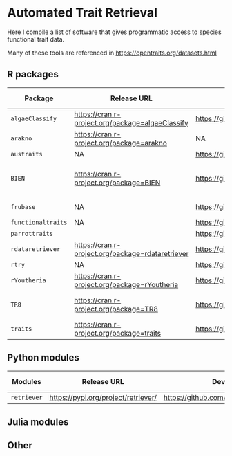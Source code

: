 # Automated Trait Retrieval

Here I compile a list of software that gives programmatic access to species functional trait data.

Many of these tools are referenced in https://opentraits.org/datasets.html

## R packages

Package           | Release URL                                       | Dev. URL                                                                                    | Taxonomic Group(s)                | Database(s)
------------------|---------------------------------------------------|---------------------------------------------------------------------------------------------|-----------------------------------|----------------------------
`algaeClassify`   | https://cran.r-project.org/package=algaeClassify  | https://github.com/vppatil/GEISHA_phytoplankton/tree/master/package%20builds/algaeClassify  | Algae                             |  
`arakno`          | https://cran.r-project.org/package=arakno         | NA                                                                                          | spiders                           | World Spider Trait database
`austraits`       | NA                                                | https://github.com/traitecoevo/austraits                                                    | plants                            | AusTraits
`BIEN`            | https://cran.r-project.org/package=BIEN           | https://github.com/bjmaitner/RBIEN                                                          | plants (vascular plants + ferns)  | BIEN (bien.nceas.ucsb.edu/)  
`frubase`         | NA                                                | https://github.com/pedroj/FRUBASE                                                           | fleshy fruits                     | FRUBASE
`functionaltraits`| NA                                                | https://github.com/conservationscience/functionaltraits                                     | many                              | many     
`parrottraits`    |                                                   | https://github.com/trashbirdecology/parrottraits                                            | parrots                           | Burgio et al. 2018 
`rdataretriever`  | https://cran.r-project.org/package=rdataretriever | https://github.com/ropensci/rdataretriever                                                  | many                              |  
`rtry`            | NA                                                | https://github.com/MPI-BGC-Functional-Biogeography/rtry                                     | plants                            | TRY  
`rYoutheria`      | https://cran.r-project.org/package=rYoutheria     | https://github.com/BiologicalRecordsCentre/rYoutheria                                       | mammals                           |  
`TR8`             | https://cran.r-project.org/package=TR8            | https://github.com/GioBo/TR8                                                                | plants (vascular plants?)         |  
`traits`          | https://cran.r-project.org/package=traits         | https://github.com/ropensci/traits                                                          | many                              |  


## Python modules

Modules           | Release URL                                       | Dev. URL                                                                                    | Taxonomic Group(s)                | Database(s)
------------------|---------------------------------------------------|---------------------------------------------------------------------------------------------|-----------------------------------|----------------------------
`retriever`       | https://pypi.org/project/retriever/               | https://github.com/weecology/retriever                                                      | many                              |  


## Julia modules

## Other
